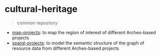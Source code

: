 # cultural-heritage
> common repository

* [map-projects](https://github.com/achp-project/cultural-heritage/tree/main/map-projects): to map the region of interest of different Arches-based projects
* [sparql-projects](https://github.com/achp-project/cultural-heritage/tree/main/sparql-projects): to model the semantic structure of the graph of resource data from different Arches-based projects